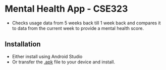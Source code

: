 # Mental Health App - CSE323
* Checks usage data from 5 weeks back till 1 week back and compares it to data from the current week to provide a mental health score.
## Installation
* Either install using Android Studio
* Or transfer the [.apk](app/build/outputs/apk/debug/) file to your device and install.
